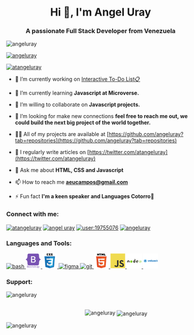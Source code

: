 <h1 align="center">Hi 👋, I'm Angel Uray</h1>
<h3 align="center">A passionate Full Stack Developer from Venezuela</h3>

<p align="left"> <img src="https://komarev.com/ghpvc/?username=angeluray&label=Profile%20views&color=0e75b6&style=flat" alt="angeluray" /> </p>

<p align="left"> <a href="https://github.com/ryo-ma/github-profile-trophy"><img src="https://github-profile-trophy.vercel.app/?username=angeluray" alt="angeluray" /></a> </p>

<p align="left"> <a href="https://twitter.com/atangeluray" target="blank"><img src="https://img.shields.io/twitter/follow/atangeluray?logo=twitter&style=for-the-badge" alt="atangeluray" /></a> </p>

- 🔭 I’m currently working on [Interactive To-Do List📋](https://github.com/angeluray/angel-todo-list)

- 🌱 I’m currently learning **Javascript at Microverse.**

- 👯 I’m willing to collaborate on **Javascript projects.**

- 🤝 I’m looking for make new connections **feel free to reach me out, we could build the next big project of the world together.**

- 👨‍💻 All of my projects are available at [https://github.com/angeluray?tab=repositories](https://github.com/angeluray?tab=repositories)

- 📝 I regularly write articles on [https://twitter.com/atangeluray](https://twitter.com/atangeluray)

- 💬 Ask me about **HTML, CSS and Javascript**

- 📫 How to reach me **aeucampos@gmail.com**

- ⚡ Fun fact **I'm a keen speaker and Languages Cotorro🦜**

<h3 align="left">Connect with me:</h3>
<p align="left">
<a href="https://twitter.com/atangeluray" target="blank"><img align="center" src="https://raw.githubusercontent.com/rahuldkjain/github-profile-readme-generator/master/src/images/icons/Social/twitter.svg" alt="atangeluray" height="30" width="40" /></a>
<a href="https://linkedin.com/in/angel uray" target="blank"><img align="center" src="https://raw.githubusercontent.com/rahuldkjain/github-profile-readme-generator/master/src/images/icons/Social/linked-in-alt.svg" alt="angel uray" height="30" width="40" /></a>
<a href="https://stackoverflow.com/users/user:19755076" target="blank"><img align="center" src="https://raw.githubusercontent.com/rahuldkjain/github-profile-readme-generator/master/src/images/icons/Social/stack-overflow.svg" alt="user:19755076" height="30" width="40" /></a>
<a href="https://instagram.com/angeluray" target="blank"><img align="center" src="https://raw.githubusercontent.com/rahuldkjain/github-profile-readme-generator/master/src/images/icons/Social/instagram.svg" alt="angeluray" height="30" width="40" /></a>
</p>

<h3 align="left">Languages and Tools:</h3>
<p align="left"> <a href="https://www.gnu.org/software/bash/" target="_blank" rel="noreferrer"> <img src="https://www.vectorlogo.zone/logos/gnu_bash/gnu_bash-icon.svg" alt="bash" width="40" height="40"/> </a> <a href="https://getbootstrap.com" target="_blank" rel="noreferrer"> <img src="https://raw.githubusercontent.com/devicons/devicon/master/icons/bootstrap/bootstrap-plain-wordmark.svg" alt="bootstrap" width="40" height="40"/> </a> <a href="https://www.w3schools.com/css/" target="_blank" rel="noreferrer"> <img src="https://raw.githubusercontent.com/devicons/devicon/master/icons/css3/css3-original-wordmark.svg" alt="css3" width="40" height="40"/> </a> <a href="https://www.figma.com/" target="_blank" rel="noreferrer"> <img src="https://www.vectorlogo.zone/logos/figma/figma-icon.svg" alt="figma" width="40" height="40"/> </a> <a href="https://git-scm.com/" target="_blank" rel="noreferrer"> <img src="https://www.vectorlogo.zone/logos/git-scm/git-scm-icon.svg" alt="git" width="40" height="40"/> </a> <a href="https://www.w3.org/html/" target="_blank" rel="noreferrer"> <img src="https://raw.githubusercontent.com/devicons/devicon/master/icons/html5/html5-original-wordmark.svg" alt="html5" width="40" height="40"/> </a> <a href="https://developer.mozilla.org/en-US/docs/Web/JavaScript" target="_blank" rel="noreferrer"> <img src="https://raw.githubusercontent.com/devicons/devicon/master/icons/javascript/javascript-original.svg" alt="javascript" width="40" height="40"/> </a> <a href="https://nodejs.org" target="_blank" rel="noreferrer"> <img src="https://raw.githubusercontent.com/devicons/devicon/master/icons/nodejs/nodejs-original-wordmark.svg" alt="nodejs" width="40" height="40"/> </a> <a href="https://webpack.js.org" target="_blank" rel="noreferrer"> <img src="https://raw.githubusercontent.com/devicons/devicon/d00d0969292a6569d45b06d3f350f463a0107b0d/icons/webpack/webpack-original-wordmark.svg" alt="webpack" width="40" height="40"/> </a> </p>

<h3 align="left">Support:</h3>
<p><a href="https://www.buymeacoffee.com/angeluray"> <img align="left" src="https://cdn.buymeacoffee.com/buttons/v2/default-yellow.png" height="50" width="210" alt="angeluray" /></a></p><br><br>

<p><img align="left" src="https://github-readme-stats.vercel.app/api/top-langs?username=angeluray&show_icons=true&locale=en&layout=compact" alt="angeluray"</p>

<p>&nbsp;<img align="center" src="https://github-readme-stats.vercel.app/api?username=angeluray&show_icons=true&locale=en" alt="angeluray" /></p>

<p><img align="center" src="https://github-readme-streak-stats.herokuapp.com/?user=angeluray&" alt="angeluray" /></p>
